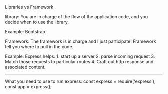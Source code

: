 Libraries vs Framework

library: You are in charge of the flow of the application code, and you decide when to use the library.

Example: Bootstrap


Framework: The framework is in charge and I just participate! Framework tell you where to pull in the code. 

Example: Express helps:
    1. start up a server
    2. parse incoming request
    3. Match those requests to particular routes
    4. Craft out http response and associated content.

*******************
What you need to use to run express:
const express = require('express');
const app = express();
